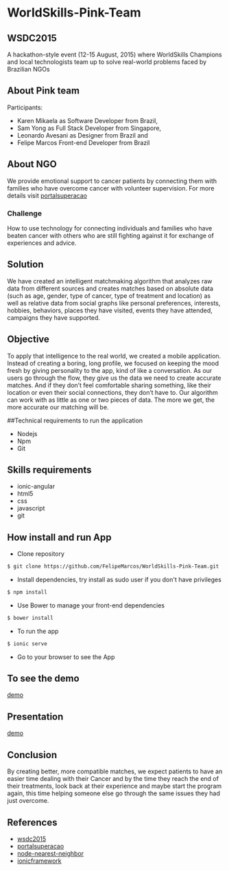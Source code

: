 # WorldSkills-Pink-Team
## WSDC2015
A hackathon-style event (12-15 August, 2015) where WorldSkills Champions and local technologists team up to solve real-world problems faced by Brazilian NGOs

## About Pink team
Participants:
* Karen Mikaela  as Software Developer from Brazil,
* Sam Yong as Full Stack Developer from Singapore,
* Leonardo Avesani as Designer from Brazil and
* Felipe Marcos Front-end Developer from Brazil

## About NGO
We provide emotional support to cancer patients by connecting them with families who have overcome cancer with volunteer supervision. For more details visit [portalsuperacao](ww.portalsuperacao.org)
 
### Challenge
How to use technology for connecting individuals and families who have beaten cancer with others who are still fighting against it for exchange of experiences and advice.

## Solution
We have created an intelligent matchmaking algorithm that analyzes raw data from different sources and creates matches based on absolute data (such as age, gender, type of cancer, type of treatment and location) as well as relative data from social graphs like personal preferences, interests, hobbies, behaviors, places they have visited, events they have attended, campaigns they have supported.

## Objective
To apply that intelligence to the real world, we created a mobile application. Instead of creating a boring, long profile, we focused on keeping the mood fresh by giving personality to the app, kind of like a conversation. As our users go through the flow, they give us the data we need to create accurate matches. And if they don’t feel comfortable sharing something, like their location or even their social connections, they don’t have to. Our algorithm can work with as little as one or two pieces of data. The more we get, the more accurate our matching will be.

##Technical requirements to run the application
* Nodejs
* Npm
* Git
 
## Skills requirements
* ionic-angular
* html5
* css
* javascript
* git
  
## How install and run App
- Clone repository
```sh
$ git clone https://github.com/FelipeMarcos/WorldSkills-Pink-Team.git
```
- Install dependencies, try install as sudo user if you don't have privileges
```sh
$ npm install 
```
- Use Bower to manage your front-end dependencies 
```sh
$ bower install
```
-  To run the app
```sh
$ ionic serve 
```
-  Go to your browser to see the App
 
## To see the demo
[demo](_assets/demo_video/demo.mp4)

## Presentation
[demo](_assets/presentation/PinkTeamPresentation.pdf)

## Conclusion
By creating better, more compatible matches, we expect patients to have an easier time dealing with their Cancer and by the time they reach the end of their treatments, look back at their experience and maybe start the program again, this time helping someone else go through the same issues they had just overcome.
 
## References
- [wsdc2015](http://wsdc2015.worldskills.org/pt-br)
- [portalsuperacao](http://portalsuperacao.org/)
- [node-nearest-neighbor](https://github.com/aschuch/node-nearest-neighbor)
- [ionicframework](http://ionicframework.com/ )
 